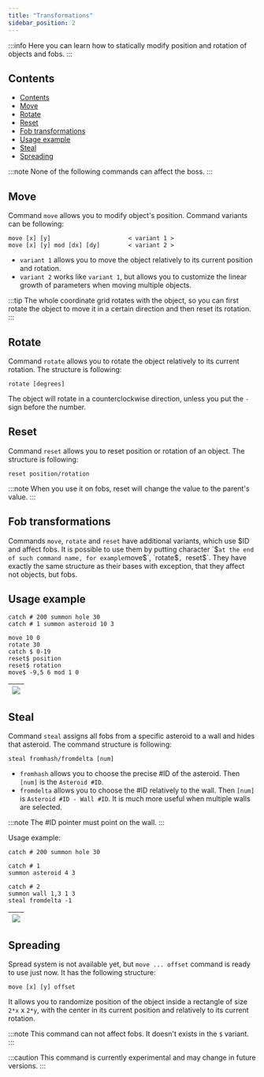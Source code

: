 ```yaml
---
title: "Transformations"
sidebar_position: 2
---
```


:::info
Here you can learn how to statically modify position and rotation of
objects and fobs.
:::

## Contents

- [Contents](#contents)
- [Move](#move)
- [Rotate](#rotate)
- [Reset](#reset)
- [Fob transformations](#fob-transformations)
- [Usage example](#usage-example)
- [Steal](#steal)
- [Spreading](#spreading)

:::note
None of the following commands can affect the boss.
:::

## Move

Command `move` allows you to modify object's position.
Command variants can be following:

```text
move [x] [y]                      < variant 1 >
move [x] [y] mod [dx] [dy]        < variant 2 >
```

+ `variant 1` allows you to move the object relatively to its current position and rotation.
+ `variant 2` works like `variant 1`, but allows you to customize the linear growth of parameters when moving multiple objects.

:::tip
The whole coordinate grid rotates with the object, so
you can first rotate the object to move it in a certain direction and then
reset its rotation.
:::

## Rotate

Command `rotate` allows you to rotate the object relatively to its current rotation.
The structure is following:

```text
rotate [degrees]
```

The object will rotate in a counterclockwise direction, unless you put the `-` sign before the number.

## Reset

Command `reset` allows you to reset position or rotation of an object.
The structure is following:

```text
reset position/rotation
```

:::note
When you use it on fobs, reset will change the value to the parent's value.
:::

## Fob transformations

Commands `move`, `rotate` and `reset` have additional variants, which use $ID and affect fobs. It is possible
to use them by putting character `$` at the end of such command name, for example `move$`, `rotate$`, `reset$`.
They have exactly the same structure as their bases with exception, that they affect not objects, but fobs.

## Usage example

```text showLineNumbers
catch # 200 summon hole 30
catch # 1 summon asteroid 10 3

move 10 0
rotate 30
catch $ 0-19
reset$ position
reset$ rotation
move$ -9,5 6 mod 1 0
```

| ![](/img/seon/transformation1.png) |
| ------------------------ |

## Steal

Command `steal` assigns all fobs from a specific asteroid to a wall
and hides that asteroid. The command structure is following:

```text
steal fromhash/fromdelta [num]
```

+ `fromhash` allows you to choose the precise #ID of the asteroid. Then `[num]` is the `Asteroid #ID`.
+ `fromdelta` allows you to choose the #ID relatively to the wall. Then `[num]` is `Asteroid #ID - Wall #ID`. It is much more useful when multiple walls are selected.

:::note
The #ID pointer must point on the wall.
:::

Usage example:
```text showLineNumbers
catch # 200 summon hole 30

catch # 1
summon asteroid 4 3

catch # 2
summon wall 1,3 1 3
steal fromdelta -1
```

| ![](/img/seon/steal.png) |
| ------------------------ |

## Spreading

Spread system is not available yet, but
`move ... offset` command is ready to use just now.
It has the following structure:

```text
move [x] [y] offset
```

It allows you to randomize position of the object inside a rectangle of
size `2*x` x `2*y`, with the center in its current position and relatively to its current rotation.

:::note
This command can not affect fobs. It doesn't exists in the `$` variant.
:::

:::caution
This command is currently experimental and may change in future versions.
:::

